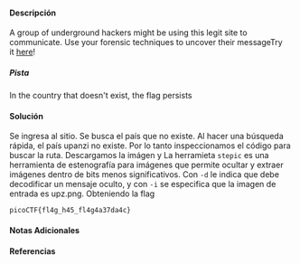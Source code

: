 #### Descripción
A group of underground hackers might be using this legit site to communicate. Use your forensic techniques to uncover their messageTry it [here](http://standard-pizzas.picoctf.net:59908/)!
##### Pista
In the country that doesn't exist, the flag persists

#### Solución 
Se ingresa al sitio.
Se busca el país que no existe.
Al hacer una búsqueda rápida, el país upanzi no existe. Por lo tanto inspeccionamos el código para buscar la ruta.
Descargamos la imágen y La herramieta `stepic` es una herramienta de estenografía para imágenes que permite ocultar y extraer imágenes dentro de bits menos significativos. Con `-d` le indica que debe decodificar un mensaje oculto, y con `-i` se especifica que la imagen de entrada es upz.png. Obteniendo la flag
```
picoCTF{fl4g_h45_fl4g4a37da4c}
```


#### Notas Adicionales

#### Referencias
